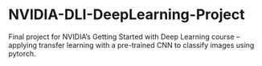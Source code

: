 # NVIDIA-DLI-DeepLearning-Project
Final project for NVIDIA’s Getting Started with Deep Learning course – applying transfer learning with a pre-trained CNN to classify images using pytorch.
